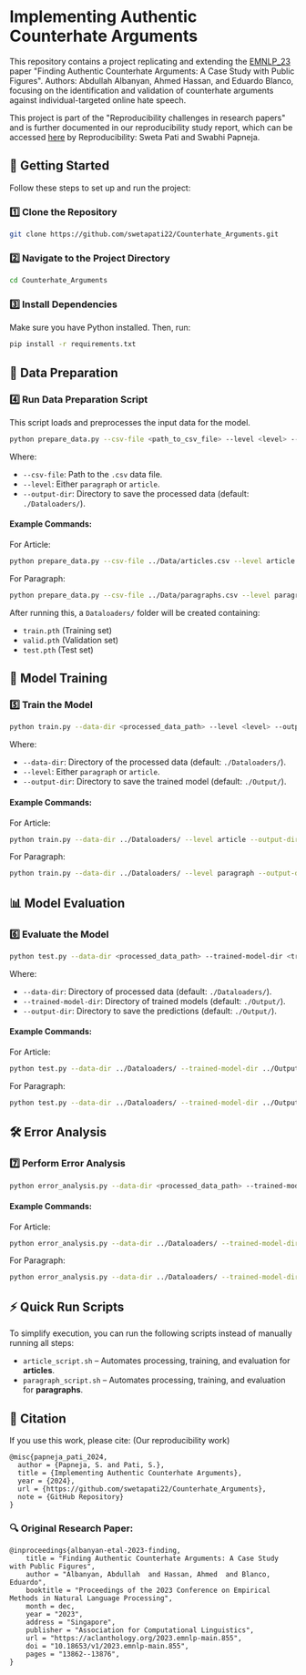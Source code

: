 # Implementing Authentic Counterhate Arguments

This repository contains a project replicating and extending the [EMNLP_23](https://2023.emnlp.org/) paper "Finding Authentic Counterhate Arguments: A Case Study with Public Figures". Authors: Abdullah Albanyan, Ahmed Hassan, and Eduardo Blanco, focusing on the identification and validation of counterhate arguments against individual-targeted online hate speech. 

This project is part of the "Reproducibility challenges in research papers" and is further documented in our reproducibility study report, which can be accessed [here](./Counterhate_Arguments_Report.pdf) by Reproducibility: Sweta Pati and Swabhi Papneja.


## 🚀 Getting Started

Follow these steps to set up and run the project:

### **1️⃣ Clone the Repository**
```sh
git clone https://github.com/swetapati22/Counterhate_Arguments.git
```

### **2️⃣ Navigate to the Project Directory**
```sh
cd Counterhate_Arguments
```

### **3️⃣ Install Dependencies**
Make sure you have Python installed. Then, run:
```sh
pip install -r requirements.txt
```

## 🔄 Data Preparation

### **4️⃣ Run Data Preparation Script**
This script loads and preprocesses the input data for the model.
```sh
python prepare_data.py --csv-file <path_to_csv_file> --level <level> --output-dir <output_directory>
```
Where:
- `--csv-file`: Path to the `.csv` data file.
- `--level`: Either `paragraph` or `article`.
- `--output-dir`: Directory to save the processed data (default: `./Dataloaders/`).

#### **Example Commands:**
For Article:
```sh
python prepare_data.py --csv-file ../Data/articles.csv --level article --output-dir ../Dataloaders/
```
For Paragraph:
```sh
python prepare_data.py --csv-file ../Data/paragraphs.csv --level paragraph --output-dir ../Dataloaders/
```

After running this, a `Dataloaders/` folder will be created containing:
- `train.pth` (Training set)
- `valid.pth` (Validation set)
- `test.pth` (Test set)

## 🎯 Model Training

### **5️⃣ Train the Model**
```sh
python train.py --data-dir <processed_data_path> --level <level> --output-dir <output_path>
```
Where:
- `--data-dir`: Directory of the processed data (default: `./Dataloaders/`).
- `--level`: Either `paragraph` or `article`.
- `--output-dir`: Directory to save the trained model (default: `./Output/`).

#### **Example Commands:**
For Article:
```sh
python train.py --data-dir ../Dataloaders/ --level article --output-dir ../Output/
```
For Paragraph:
```sh
python train.py --data-dir ../Dataloaders/ --level paragraph --output-dir ../Output/
```

## 📊 Model Evaluation

### **6️⃣ Evaluate the Model**
```sh
python test.py --data-dir <processed_data_path> --trained-model-dir <trained_model_path> --output-dir <output_path>
```
Where:
- `--data-dir`: Directory of processed data (default: `./Dataloaders/`).
- `--trained-model-dir`: Directory of trained models (default: `./Output/`).
- `--output-dir`: Directory to save the predictions (default: `./Output/`).

#### **Example Commands:**
For Article:
```sh
python test.py --data-dir ../Dataloaders/ --trained-model-dir ../Output/ --output-dir ../Output/
```
For Paragraph:
```sh
python test.py --data-dir ../Dataloaders/ --trained-model-dir ../Output/ --output-dir ../Output/
```

## 🛠 Error Analysis

### **7️⃣ Perform Error Analysis**
```sh
python error_analysis.py --data-dir <processed_data_path> --trained-model-dir <trained_model_path> --output-dir <output_path>
```
#### **Example Commands:**
For Article:
```sh
python error_analysis.py --data-dir ../Dataloaders/ --trained-model-dir ../Output/ --output-dir ../Output/
```
For Paragraph:
```sh
python error_analysis.py --data-dir ../Dataloaders/ --trained-model-dir ../Output/ --output-dir ../Output/
```

## ⚡ Quick Run Scripts
To simplify execution, you can run the following scripts instead of manually running all steps:
- `article_script.sh` – Automates processing, training, and evaluation for **articles**.
- `paragraph_script.sh` – Automates processing, training, and evaluation for **paragraphs**.

## 📜 Citation
If you use this work, please cite: (Our reproducibility work)
```
@misc{papneja_pati_2024,
  author = {Papneja, S. and Pati, S.},
  title = {Implementing Authentic Counterhate Arguments},
  year = {2024},
  url = {https://github.com/swetapati22/Counterhate_Arguments},
  note = {GitHub Repository}
}
```

### **🔍 Original Research Paper:**
```
@inproceedings{albanyan-etal-2023-finding,
    title = "Finding Authentic Counterhate Arguments: A Case Study with Public Figures",
    author = "Albanyan, Abdullah  and Hassan, Ahmed  and Blanco, Eduardo",
    booktitle = "Proceedings of the 2023 Conference on Empirical Methods in Natural Language Processing",
    month = dec,
    year = "2023",
    address = "Singapore",
    publisher = "Association for Computational Linguistics",
    url = "https://aclanthology.org/2023.emnlp-main.855",
    doi = "10.18653/v1/2023.emnlp-main.855",
    pages = "13862--13876",
}
```

